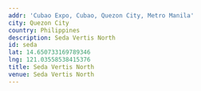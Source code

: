 ```yaml
---
addr: 'Cubao Expo, Cubao, Quezon City, Metro Manila'
city: Quezon City
country: Philippines
description: Seda Vertis North
id: seda
lat: 14.650733169789346
lng: 121.03558538415376
title: Seda Vertis North
venue: Seda Vertis North
---
```




